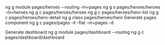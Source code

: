 ng g module pages/heroes --routing -m=pages
ng g s pages/heroes/heroes -m=heroes
ng g c pages/heroes/heroes
ng g c pages/heroes/hero-list
ng g c pages/heroes/hero-detail
ng g class pages/heroes/hero
Generate pages component
ng g c pages/pages -it -flat -m=pages -d

Generate dashboard
ng g module pages/dashboard --routing 
ng g c pages/dashboard/dashboard